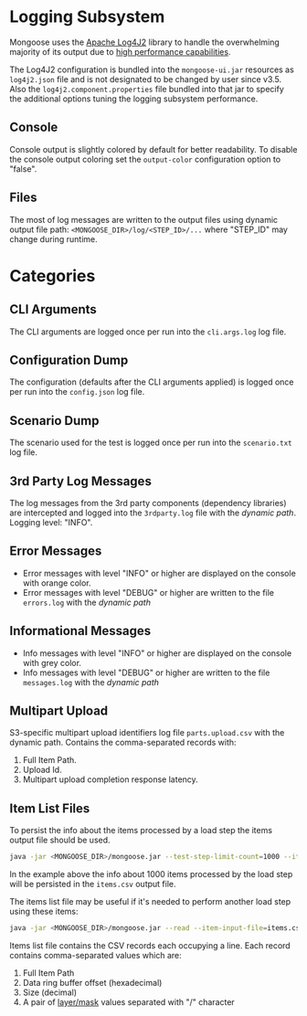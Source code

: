 # Logging Subsystem

Mongoose uses the [Apache Log4J2](http://logging.apache.org/log4j/2.x/) library to handle the
overwhelming majority of its output due to
[high performance capabilities](http://logging.apache.org/log4j/2.x/performance.html).

The Log4J2 configuration is bundled into the `mongoose-ui.jar` resources as `log4j2.json` file and
is not designated to be changed by user since v3.5. Also the `log4j2.component.properties` file
bundled into that jar to specify the additional options tuning the logging subsystem performance.

## Console

Console output is slightly colored by default for better readability.
To disable the console output coloring set the `output-color` configuration option to "false".

## Files

The most of log messages are written to the output files using dynamic output file path:
`<MONGOOSE_DIR>/log/<STEP_ID>/...` where "STEP_ID" may change during runtime.

# Categories

## CLI Arguments

The CLI arguments are logged once per run into the `cli.args.log` log
file.

## Configuration Dump

The configuration (defaults after the CLI arguments applied) is logged
once per run into the `config.json` log file.

## Scenario Dump

The scenario used for the test is logged once per run into the
`scenario.txt` log file.

## 3rd Party Log Messages

The log messages from the 3rd party components (dependency libraries) are intercepted and logged
into the `3rdparty.log` file with the *dynamic path*. Logging level: "INFO".

## Error Messages

* Error messages with level "INFO" or higher are displayed on the console with orange color.
* Error messages with level "DEBUG" or higher are written to the file `errors.log` with the
  *dynamic path*

## Informational Messages

* Info messages with level "INFO" or higher are displayed on the console with grey color.
* Info messages with level "DEBUG" or higher are written to the file `messages.log` with the
  *dynamic path*

## Multipart Upload

S3-specific multipart upload identifiers log file `parts.upload.csv` with the dynamic path.
Contains the comma-separated records with:
1. Full Item Path.
2. Upload Id.
3. Multipart upload completion response latency.

## Item List Files

To persist the info about the items processed by a load step the items output file should be used.

```bash
java -jar <MONGOOSE_DIR>/mongoose.jar --test-step-limit-count=1000 --item-output-file=items.csv
```
In the example above the info about 1000 items processed by the load step will be persisted in the
`items.csv` output file.

The items list file may be useful if it's needed to perform another load step using these items:
```bash
java -jar <MONGOOSE_DIR>/mongoose.jar --read --item-input-file=items.csv
```

Items list file contains the CSV records each occupying a line.
Each record contains comma-separated values which are:
1. Full Item Path
2. Data ring buffer offset (hexadecimal)
3. Size (decimal)
4. A pair of [layer/mask](../design/data_reentrancy.md) values separated with "/" character
